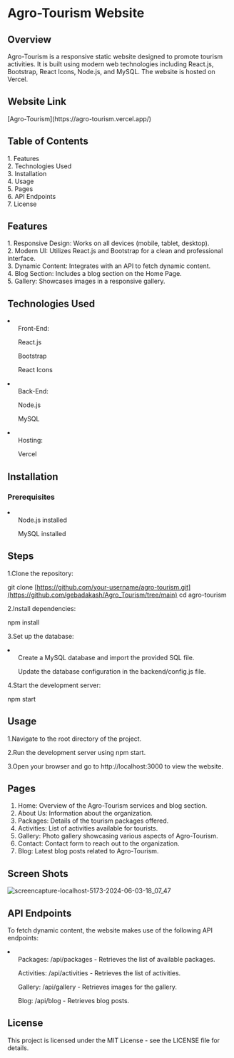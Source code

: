 <h1><b>Agro-Tourism Website</b></h1>

<h2>Overview</h2>
Agro-Tourism is a responsive static website designed to promote tourism activities. 
It is built using modern web technologies including React.js, Bootstrap, React Icons, Node.js, and MySQL. 
The website is hosted on Vercel.

<h2>Website Link</h2>
[Agro-Tourism](https://agro-tourism.vercel.app/)

<h2>Table of Contents</h2>
1. Features<br>
2. Technologies Used<br>
3. Installation<br>
4. Usage<br>
5. Pages<br>
6. API Endpoints<br>
7. License<br>

<h2>Features</h2>
1. Responsive Design: Works on all devices (mobile, tablet, desktop).<br>
2. Modern UI: Utilizes React.js and Bootstrap for a clean and professional interface.<br>
3. Dynamic Content: Integrates with an API to fetch dynamic content.<br>
4. Blog Section: Includes a blog section on the Home Page.<br>
5. Gallery: Showcases images in a responsive gallery.<br>

<h2>Technologies Used</h2>

<li>
   <ul>Front-End:</ul>
      <ul>React.js</ul>
      <ul>Bootstrap</ul>
      <ul>React Icons</ul>
</li>

<li>
  <ul>Back-End:</ul>
      <ul>Node.js</ul>
      <ul>MySQL</ul>
</li>

<li>
  <ul>Hosting:</ul>
      <ul>Vercel</ul>
</li>

<h2>Installation</h2>

<h3>Prerequisites</h3>

<li>
  <ul>Node.js installed</ul>
  <ul>MySQL installed</ul>
</li>


<h2>Steps</h2>

1.Clone the repository:

git clone [https://github.com/your-username/agro-tourism.git](https://github.com/gebadakash/Agro_Tourism/tree/main)
cd agro-tourism

2.Install dependencies:

npm install

3.Set up the database:

<li>
  <ul>Create a MySQL database and import the provided SQL file.</ul>
  <ul>Update the database configuration in the backend/config.js file.</ul>
</li>

4.Start the development server:

npm start


<h2>Usage</h2>

1.Navigate to the root directory of the project.

2.Run the development server using npm start.

3.Open your browser and go to http://localhost:3000 to view the website.

<h2>Pages</h2>

1. Home: Overview of the Agro-Tourism services and blog section.<br>
2. About Us: Information about the organization.<br>
3. Packages: Details of the tourism packages offered.<br>
4. Activities: List of activities available for tourists.<br>
5. Gallery: Photo gallery showcasing various aspects of Agro-Tourism.<br>
6. Contact: Contact form to reach out to the organization.<br>
7. Blog: Latest blog posts related to Agro-Tourism.<br>

<h2>Screen Shots</h2>

![screencapture-localhost-5173-2024-06-03-18_07_47](https://github.com/gebadakash/Agro_Tourism/assets/137673292/3161c7e9-ca41-40f8-8c88-74a4252b3a79)


<h2>API Endpoints</h2>

To fetch dynamic content, the website makes use of the following API endpoints:

<li>
  <ul>Packages: /api/packages - Retrieves the list of available packages.</ul>
  <ul>Activities: /api/activities - Retrieves the list of activities.</ul>
  <ul>Gallery: /api/gallery - Retrieves images for the gallery.</ul>
  <ul>Blog: /api/blog - Retrieves blog posts.</ul>
</li>

<h2>License</h2>

This project is licensed under the MIT License - see the LICENSE file for details.
